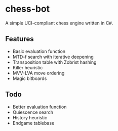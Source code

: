 # chess-bot

A simple UCI-compliant chess engine written in C#.

## Features

- Basic evaluation function
- MTD-f search with iterative deepening
- Transposition table with Zobrist hashing
- Killer heuristic
- MVV-LVA move ordering
- Magic bitboards

## Todo

- Better evaluation function
- Quiescence search
- History heuristic
- Endgame tablebase
